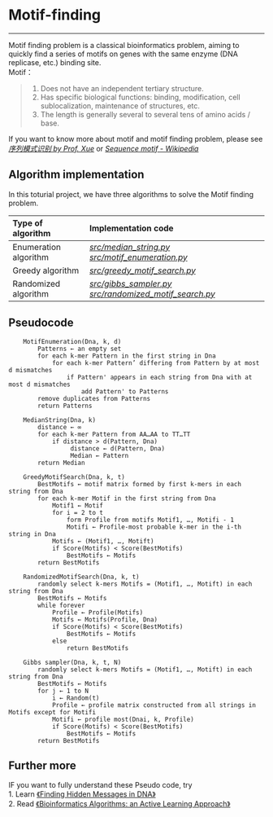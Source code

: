 # Motif-finding
---

Motif finding problem is a classical bioinformatics problem, aiming to quickly find a series of motifs on genes with the same enzyme (DNA replicase, etc.) binding site.  
Motif：  
> 1. Does not have an independent tertiary structure.  
> 2. Has specific biological functions: binding, modification, cell sublocalization, maintenance of structures, etc.  
> 3. The length is generally several to several tens of amino acids / base.      


If you want to know more about motif and motif finding problem, please see
[*序列模式识别 by Prof. Xue*](http://xue.biocuckoo.org/course.html 'Chinese') or [*Sequence motif - Wikipedia*](https://en.wikipedia.org/wiki/Sequence_motif 'English')   

## Algorithm implementation  

In this toturial project, we have three algorithms to solve the Motif finding problem.  


| Type of algorithm  | Implementation code  |  
| :------- | :---------- |  
| Enumeration algorithm | [*src/median_string.py*](https://github.com/ChongHui-007/Motif-finding/blob/master/src/median_string.py 'view median_string.py') [*src/motif_enumeration.py*](https://github.com/ChongHui-007/Motif-finding/blob/master/src/motif_enumeration.py 'view motif_enumeration.py') |  
| Greedy algorithm | [*src/greedy_motif_search.py*](https://github.com/ChongHui-007/Motif-finding/blob/master/src/greedy_motif_search.py 'view greedy_motif_search.py') |  
| Randomized algorithm | [*src/gibbs_sampler.py*](https://github.com/ChongHui-007/Motif-finding/blob/master/src/gibbs_sampler.py 'view gibbs_sampler.py') [*src/randomized_motif_search.py*](https://github.com/ChongHui-007/Motif-finding/blob/master/src/randomized_motif_search.py 'view randomized_motif_search.py') |    

## Pseudocode

```
    MotifEnumeration(Dna, k, d)
        Patterns ← an empty set
        for each k-mer Pattern in the first string in Dna
            for each k-mer Pattern’ differing from Pattern by at most d mismatches
                if Pattern' appears in each string from Dna with at most d mismatches
                    add Pattern' to Patterns
        remove duplicates from Patterns
        return Patterns
```

```
    MedianString(Dna, k)
        distance ← ∞
        for each k-mer Pattern from AA…AA to TT…TT
            if distance > d(Pattern, Dna)
                 distance ← d(Pattern, Dna)
                 Median ← Pattern
        return Median
```
```
    GreedyMotifSearch(Dna, k, t)
        BestMotifs ← motif matrix formed by first k-mers in each string from Dna
        for each k-mer Motif in the first string from Dna
            Motif1 ← Motif
            for i = 2 to t
                form Profile from motifs Motif1, …, Motifi - 1
                Motifi ← Profile-most probable k-mer in the i-th string in Dna
            Motifs ← (Motif1, …, Motift)
            if Score(Motifs) < Score(BestMotifs)
                BestMotifs ← Motifs
        return BestMotifs
```
```
    RandomizedMotifSearch(Dna, k, t)
        randomly select k-mers Motifs = (Motif1, …, Motift) in each string from Dna
        BestMotifs ← Motifs
        while forever
            Profile ← Profile(Motifs)
            Motifs ← Motifs(Profile, Dna)
            if Score(Motifs) < Score(BestMotifs)
                BestMotifs ← Motifs
            else
                return BestMotifs
```
```
    Gibbs sampler(Dna, k, t, N)
        randomly select k-mers Motifs = (Motif1, …, Motift) in each string from Dna
        BestMotifs ← Motifs
        for j ← 1 to N
            i ← Random(t)
            Profile ← profile matrix constructed from all strings in Motifs except for Motifi
            Motifi ← profile most(Dnai, k, Profile)
            if Score(Motifs) < Score(BestMotifs)
                BestMotifs ← Motifs
        return BestMotifs
```
## Further more   

IF you want to fully understand these Pseudo code, try  
    1. Learn [《Finding Hidden Messages in DNA》](https://www.coursera.org/learn/dna-analysis/home/welcome)      
    2. Read [《Bioinformatics Algorithms: an Active Learning Approach》](http://bioinformaticsalgorithms.com/index.htm)  
